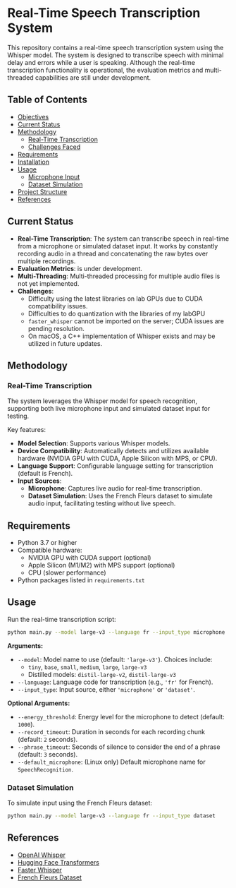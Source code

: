 # Real-Time Speech Transcription System

This repository contains a real-time speech transcription system using the Whisper model. The system is designed to transcribe speech with minimal delay and errors while a user is speaking. Although the real-time transcription functionality is operational, the evaluation metrics and multi-threaded capabilities are still under development.

## Table of Contents

- [Objectives](#objectives)
- [Current Status](#current-status)
- [Methodology](#methodology)
  - [Real-Time Transcription](#real-time-transcription)
  - [Challenges Faced](#challenges-faced)
- [Requirements](#requirements)
- [Installation](#installation)
- [Usage](#usage)
  - [Microphone Input](#microphone-input)
  - [Dataset Simulation](#dataset-simulation)
- [Project Structure](#project-structure)
- [References](#references)

## Current Status

- **Real-Time Transcription**: The system can transcribe speech in real-time from a microphone or simulated dataset input.  It works by constantly recording audio in a thread and concatenating the raw bytes over multiple recordings.
- **Evaluation Metrics**: is under development.
- **Multi-Threading**: Multi-threaded processing for multiple audio files is not yet implemented.
- **Challenges**:
  - Difficulty using the latest libraries on lab GPUs due to CUDA compatibility issues.
  - Difficulties to do quantization with the libraries of my labGPU
  - `faster_whisper` cannot be imported on the server; CUDA issues are pending resolution.
  - On macOS, a C++ implementation of Whisper exists and may be utilized in future updates.

## Methodology

### Real-Time Transcription

The system leverages the Whisper model for speech recognition, supporting both live microphone input and simulated dataset input for testing.

Key features:

- **Model Selection**: Supports various Whisper models.
- **Device Compatibility**: Automatically detects and utilizes available hardware (NVIDIA GPU with CUDA, Apple Silicon with MPS, or CPU).
- **Language Support**: Configurable language setting for transcription (default is French).
- **Input Sources**:
  - **Microphone**: Captures live audio for real-time transcription.
  - **Dataset Simulation**: Uses the French Fleurs dataset to simulate audio input, facilitating testing without live speech.

## Requirements

- Python 3.7 or higher
- Compatible hardware:
  - NVIDIA GPU with CUDA support (optional)
  - Apple Silicon (M1/M2) with MPS support (optional)
  - CPU (slower performance)
- Python packages listed in `requirements.txt`


## Usage

Run the real-time transcription script:

```bash
python main.py --model large-v3 --language fr --input_type microphone
```

**Arguments:**

- `--model`: Model name to use (default: `'large-v3'`). Choices include:
  - `tiny`, `base`, `small`, `medium`, `large`, `large-v3`
  - Distilled models: `distil-large-v2`, `distil-large-v3`
- `--language`: Language code for transcription (e.g., `'fr'` for French).
- `--input_type`: Input source, either `'microphone'` or `'dataset'`.

**Optional Arguments:**

- `--energy_threshold`: Energy level for the microphone to detect (default: `1000`).
- `--record_timeout`: Duration in seconds for each recording chunk (default: `2` seconds).
- `--phrase_timeout`: Seconds of silence to consider the end of a phrase (default: `3` seconds).
- `--default_microphone`: (Linux only) Default microphone name for `SpeechRecognition`.

### Dataset Simulation

To simulate input using the French Fleurs dataset:

```bash
python main.py --model large-v3 --language fr --input_type dataset
```

## References

- [OpenAI Whisper](https://github.com/openai/whisper)
- [Hugging Face Transformers](https://huggingface.co/docs/transformers/index)
- [Faster Whisper](https://github.com/guillaumekln/faster-whisper)
- [French Fleurs Dataset](https://huggingface.co/datasets/google/fleurs)

